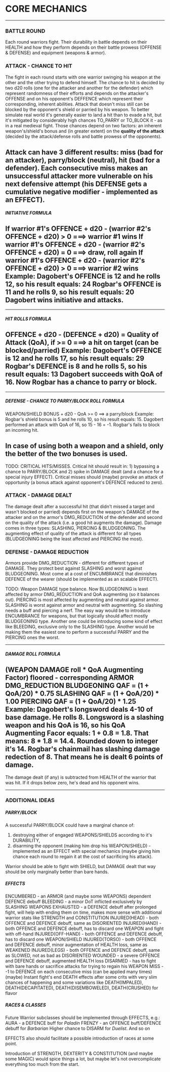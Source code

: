 # CORE MECHANICS
---
### BATTLE ROUND
Each round warriors fight. Their durability in battle depends on their HEALTH and how they perform depends on their battle prowess (OFFENSE & DEFENSE) and equipment (weapons & armor).

### ATTACK - CHANCE TO HIT
The fight in each round starts with one warrior swinging his weapon at the other and the other trying to defend himself. The chance to hit is decided by two d20 rolls (one for the attacker and another for the defender) which represent randomness of their efforts and depends on the attacker's OFFENSE and on his opponent's DEFFENCE which represent their corresponding, inherent abilities. Attack that doesn't miss still can be blocked by the opponent's shield or parried by his weapon. To better simulate real world it's generally easier to land a hit than to evade a hit, but it's mitigated by considerably high chances TO_PARRY or TO_BLOCK it - as in a real medieval fight. Those chances depend on two factors: an inherent weapon's/shield's bonus and (in greater extent) on the **quality of the attack** (decided by the attack/defense rolls and battle prowess of the opponents).

Attack can have 3 different results: **miss** (bad for an attacker), **parry/block** (neutral), **hit** (bad for a defender). Each consecutive miss makes an unsuccessful attacker more vulnerable on his next defensive attempt (his DEFENSE gets a cumulative negative modifier - implemented as an EFFECT).
---
##### INITIATIVE FORMULA
If warrior #1's OFFENCE + d20 - (warrior #2's OFFENCE + d20) > 0 ===> warrior #1 wins
If warrior #1's OFFENCE + d20 - (warrior #2's OFFENCE + d20) = 0 ===> draw, roll again
If warrior #1's OFFENCE + d20 - (warrior #2's OFFENCE + d20) > 0 ===> warrior #2 wins
Example:
Dagobert's OFFENCE is 12 and he rolls 12, so his result equals: 24
Rogbar's OFFENCE is 11 and he rolls 9, so his result equals: 20
Dagobert wins initiative and attacks.
---
---
##### HIT ROLLS FORMULA
OFFENCE + d20 - (DEFENCE + d20) = Quality of Attack (QoA), if >= 0 ===> a hit on target (can be blocked/parried)
Example:
Dagobert's OFFENCE is 12 and he rolls 17, so his result equals: 29
Rogbar's DEFENCE is 8 and he rolls 5, so his result equals: 13
Dagobert succeeds with QoA of 16. Now Rogbar has a chance to parry or block.
---
---
##### DEFENSE - CHANCE TO PARRY/BLOCK ROLL FORMULA
WEAPON/SHIELD BONUS + d20 - QoA >= 0 ==> a parry/block
Example:
Rogbar's shield bonus is 5 and he rolls 10, so his result equals: 15.
Dagobert performed an attack with QoA of 16, so 15 - 16 = -1. Rogbar's fails to block an incoming hit.

In case of using both a weapon and a shield, only the better of the two bonuses is used.
---

TODO: CRITICAL HITS/MISSES. Critical hit should result in: 1) bypassing a chance to PARRY/BLOCK and 2) spike in DAMAGE dealt (and a chance for a special injury EFFECT). Critical misses should (maybe) provoke an attack of opportunity (a bonus attack against opponent's DEFENCE reduced to zero).

### ATTACK - DAMAGE DEALT
The damage dealt after a successful hit (that didn't missed a target and wasn't blocked or parried) depends first on the weapon's DAMAGE of the attacker and on the armor's DMG_REDUCTION of the defender and second on the quality of the attack (i.e. a good hit augments the damage). Damage comes in three types: SLASHING, PIERCING & BLUDGEONING. The augmenting effect of quality of the attack is different for all types (BLUDGEONING being the least affected and PIERCING the most).

### DEFENSE - DAMAGE REDUCTION
Armors provide DMG_REDUCTION - different for different types of DAMAGE. They protect best against SLASHING and worst against BLUDGEONING. Most come at a cost of ENCUMBRANCE that diminishes DEFENCE of the wearer (should be implemented as an scalable EFFECT).

TODO: Weapon DAMAGE type balance. Now BLUDGEONING is least affected by armor DMG_REDUCTION and QoA augmenting (so it balances out). PIERCING is most affected by augmenting and neutral against armor. SLASHING is worst against armor and neutral with augmenting. So slashing needs a buff and piercing a nerf. The easy way would be to introduce ENCUMBRANCE for weapons, but that logically should affect mostly BLUDGEONING type. Another one could be introducing some kind of effect like BLEEDING, exclusive only to the SLASHING type. Another would be making them the easiest one to perform a successful PARRY and the PIERCING ones the worst.

---
##### DAMAGE ROLL FORMULA
(WEAPON DAMAGE roll * QoA Augmenting Factor) floored - corresponding ARMOR DMG_REDUCTION
BLUDGEONING QAF = (1 + QoA/20) * 0.75
SLASHING QAF = (1 + QoA/20) * 1.00
PIERCING QAF = (1 + QoA/20) * 1.25
Example:
Dagobert's longsword deals 4-10 of base damage. He rolls 8. Longsword is a slashing weapon and his QoA is 16, so his QoA Augmenting Facor equals: 1 + 0.8 = 1.8. That means: 8 * 1.8 = 14.4. Rounded down to integer it's 14. Rogbar's chainmail has slashing damage redection of 8. That means he is dealt 6 points of damage.
---

The damage dealt (if any) is subtracted from HEALTH of the warrior that was hit. If it drops below zero, he's dead and his opponent wins.

***
### ADDITIONAL IDEAS

##### PARRY/BLOCK
A successful PARRY/BLOCK could have a marginal chance of:
1) destroying either of engaged WEAPONS/SHIELDS according to it's DURABILITY,
2) disarming the opponent (making him drop his WEAPON/SHIELD) - implemented as an EFFECT with special mechanics (maybe giving him chance each round to regain it at the cost of sacrificing his attack).

Warrior should be able to fight with SHIELD, but DAMAGE dealt that way should be only marginally better than bare hands.

##### EFFECTS
ENCUMBERED - an ARMOR (and maybe some WEAPONS) dependent DEFENCE debuff
BLEEDING - a minor DoT inflicted exclusively by SLASHING WEAPONS
EXHAUSTED - a DEFENCE debuff after prolonged fight, will help with ending them on time, makes more sense with additional warrior stats like STRENGTH and CONSTITUTION
INJURED(HEAD) - both OFFENCE and DEFENCE debuff, same as DISORIENTED
INJURED(HAND) - both OFFENCE and DEFENCE debuff, has to discard one WEAPON and fight with off-hand
INJURED(OFF-HAND) - both OFFENCE and DEFENCE debuff, has to discard one WEAPON/SHIELD
INJURED(TORSO) - both OFFENCE and DEFENCE debuff, minor augmentation of HEALTH loss, same as WEAKENED
INJURED(LEGS) - both OFFENCE and DEFENCE debuff, same as SLOWED, not as bad as DISORIENTED
WOUNDED - a severe OFFENCE and DEFENCE debuff, augmented HEALTH loss
DISARMED - has to fight with bare hands or sacrifice attacks for trying to regain his WEAPON
MISS - -1 to DEFENCE on each consecutive miss (can be applied many times)
(maybe) Instant fight's end DEATH effects after some crits with very slim chances of happening and some variations like DEATH(IMPALED), DEATH(DECAPITATED), DEATH(DISEMBOWELED), DEATH(CRUSHED) for flavor

##### RACES & CLASSES
Future Warrior subclasses should be implemented through EFFECTS, e.g.:
AURA - a DEFENCE buff for *Paladin*
FRENZY - an OFFENCE buff/DEFENCE debuff for *Barbarian*
Higher chance to DISARM for *Duelist*. And so on

EFFECTS also should facilitate a possible introduction of races at some point.

Introduction of STRENGTH, DEXTERITY & CONSTITUTION (and maybe some MAGIC) would spice things a lot, but maybe let's not overcomplicate everything too much from the start.
